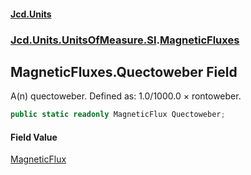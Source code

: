 #### [Jcd.Units](index.md 'index')
### [Jcd.Units.UnitsOfMeasure.SI](Jcd.Units.UnitsOfMeasure.SI.md 'Jcd.Units.UnitsOfMeasure.SI').[MagneticFluxes](MagneticFluxes.md 'Jcd.Units.UnitsOfMeasure.SI.MagneticFluxes')

## MagneticFluxes.Quectoweber Field

A(n) quectoweber. Defined as: 1.0/1000.0 × rontoweber.

```csharp
public static readonly MagneticFlux Quectoweber;
```

#### Field Value
[MagneticFlux](MagneticFlux.md 'Jcd.Units.UnitTypes.MagneticFlux')